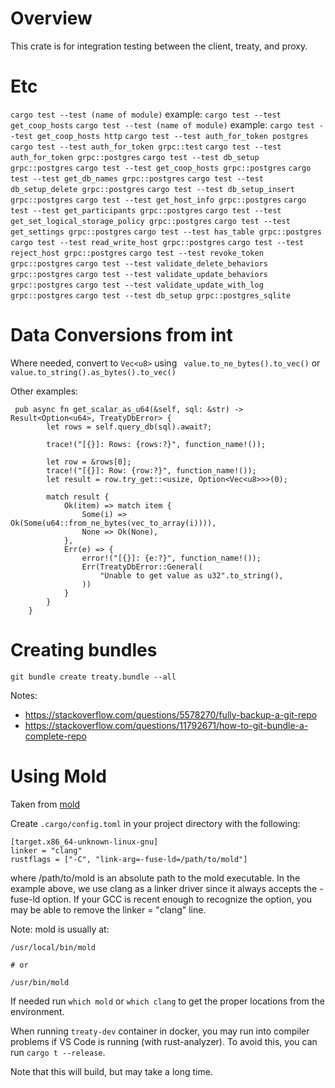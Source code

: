 # Overview

This crate is for integration testing between the client, treaty, and proxy. 


# Etc

`cargo test --test (name of module)` example: `cargo test --test get_coop_hosts`
`cargo test --test (name of module)` example: `cargo test --test get_coop_hosts http`
`cargo test --test auth_for_token postgres`
`cargo test --test auth_for_token grpc::test`
`cargo test --test auth_for_token grpc::postgres`
`cargo test --test db_setup grpc::postgres`
`cargo test --test get_coop_hosts grpc::postgres`
`cargo test --test get_db_names grpc::postgres`
`cargo test --test db_setup_delete grpc::postgres`
`cargo test --test db_setup_insert grpc::postgres`
`cargo test --test get_host_info grpc::postgres`
`cargo test --test get_participants grpc::postgres`
`cargo test --test get_set_logical_storage_policy grpc::postgres`
`cargo test --test get_settings grpc::postgres`
`cargo test --test has_table grpc::postgres`
`cargo test --test read_write_host grpc::postgres`
`cargo test --test reject_host grpc::postgres`
`cargo test --test revoke_token grpc::postgres`
`cargo test --test validate_delete_behaviors grpc::postgres`
`cargo test --test validate_update_behaviors grpc::postgres`
`cargo test --test validate_update_with_log grpc::postgres`
`cargo test --test db_setup grpc::postgres_sqlite`

# Data Conversions from int

Where needed, convert to `Vec<u8>` using ` value.to_ne_bytes().to_vec()` or `value.to_string().as_bytes().to_vec()`

Other examples:

```
 pub async fn get_scalar_as_u64(&self, sql: &str) -> Result<Option<u64>, TreatyDbError> {
        let rows = self.query_db(sql).await?;

        trace!("[{}]: Rows: {rows:?}", function_name!());

        let row = &rows[0];
        trace!("[{}]: Row: {row:?}", function_name!());
        let result = row.try_get::<usize, Option<Vec<u8>>>(0);

        match result {
            Ok(item) => match item {
                Some(i) => Ok(Some(u64::from_ne_bytes(vec_to_array(i)))),
                None => Ok(None),
            },
            Err(e) => {
                error!("[{}]: {e:?}", function_name!());
                Err(TreatyDbError::General(
                    "Unable to get value as u32".to_string(),
                ))
            }
        }
    }
```

# Creating bundles

`git bundle create treaty.bundle --all`

Notes:

- https://stackoverflow.com/questions/5578270/fully-backup-a-git-repo
- https://stackoverflow.com/questions/11792671/how-to-git-bundle-a-complete-repo


# Using Mold

Taken from [mold](https://github.com/rui314/mold)

Create `.cargo/config.toml` in your project directory with the following:

```
[target.x86_64-unknown-linux-gnu]
linker = "clang"
rustflags = ["-C", "link-arg=-fuse-ld=/path/to/mold"]
```

where /path/to/mold is an absolute path to the mold executable. In the example above, we use clang as a linker driver since it always accepts the -fuse-ld option. If your GCC is recent enough to recognize the option, you may be able to remove the linker = "clang" line.

Note: mold is usually at:

```
/usr/local/bin/mold

# or 

/usr/bin/mold
```

If needed run `which mold` or `which clang` to get the proper locations from the environment. 

When running `treaty-dev` container in docker, you may run into compiler problems if VS Code is running (with rust-analyzer). To avoid this, you can run `cargo t --release`.

Note that this will build, but may take a long time.

